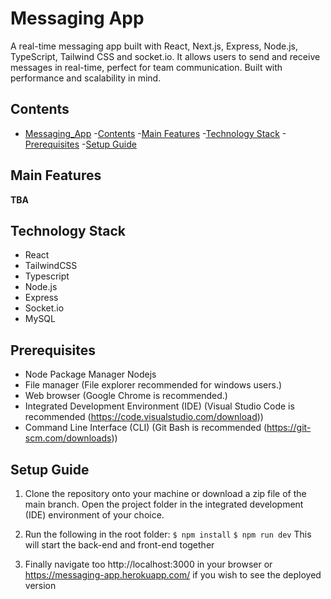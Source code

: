 # Messaging App

A real-time messaging app built with React, Next.js, Express, Node.js, TypeScript, Tailwind CSS and socket.io. It allows users to send and receive messages in real-time, perfect for team communication. Built with performance and scalability in mind.

## Contents

- [Messaging_App](#messaging-app)
  -[Contents](#contents)
  -[Main Features](#main-features)
  -[Technology Stack](#technology-stack)
  -[Prerequisites](#prerequisites)
  -[Setup Guide](#setup-guide)

## Main Features
**TBA**

## Technology Stack
- React
- TailwindCSS
- Typescript
- Node.js
- Express
- Socket.io
- MySQL

## Prerequisites
- Node Package Manager Nodejs
- File manager (File explorer recommended for windows users.)
- Web browser (Google Chrome is recommended.)
- Integrated Development Environment (IDE) (Visual Studio Code is recommended (https://code.visualstudio.com/download))
- Command Line Interface (CLI) (Git Bash is recommended (https://git-scm.com/downloads))

## Setup Guide
1. Clone the repository onto your machine or download a zip file of the main branch.
Open the project folder in the integrated development (IDE) environment of your choice.

2. Run the following in the root folder:
`$ npm install`
`$ npm run dev`
This will start the back-end and front-end together

3. Finally navigate too http://localhost:3000 in your browser or https://messaging-app.herokuapp.com/ if you wish to see the deployed version
